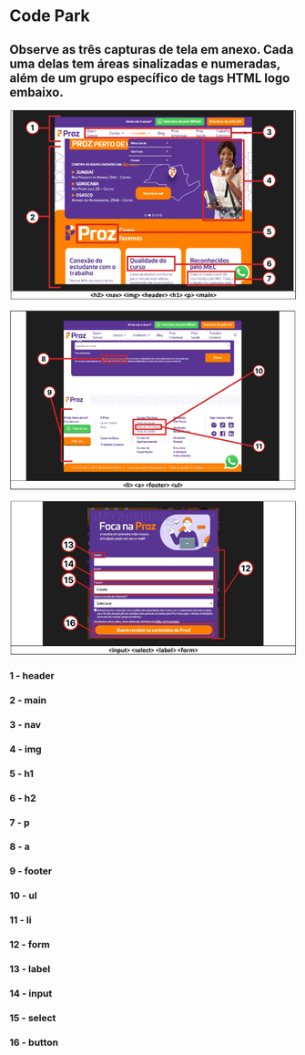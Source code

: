 # Code Park 
## Observe as três capturas de tela em anexo. Cada uma delas tem áreas sinalizadas e numeradas, além de um grupo específico de tags HTML logo embaixo.
![image](https://raw.githubusercontent.com/brunonavarone/Proz/main/Atividades_CodePark/Aprender_as_tags_mais_utilizadas_HTML_29.03.23/Ilustra%C3%A7%C3%A3o_01_CodePark01.png)

![image](https://raw.githubusercontent.com/brunonavarone/Proz/main/Atividades_CodePark/Aprender_as_tags_mais_utilizadas_HTML_29.03.23/Ilustra%C3%A7%C3%A3o_02_CodePark01.png)

![image](https://raw.githubusercontent.com/brunonavarone/Proz/main/Atividades_CodePark/Aprender_as_tags_mais_utilizadas_HTML_29.03.23/Ilustra%C3%A7%C3%A3o_03_CodePark01.png)


### 1 - header
### 2 - main
### 3 - nav
### 4 - img
### 5 - h1
### 6 - h2
### 7 - p
### 8 - a
### 9 - footer
### 10 - ul
### 11 - li
### 12 - form
### 13 - label
### 14 - input
### 15 - select
### 16 - button 
